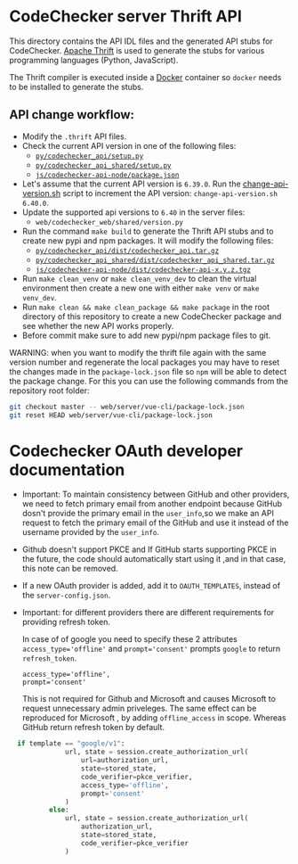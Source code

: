 # CodeChecker server Thrift API

This directory contains the API IDL files and the generated API stubs for
CodeChecker. [Apache Thrift](https://thrift.apache.org/) is used to generate
the stubs for various programming languages (Python, JavaScript).

The Thrift compiler is executed inside a [Docker](https://www.docker.com/)
container so `docker` needs to be installed to generate the stubs.

## API change workflow:
- Modify the `.thrift` API files.
- Check the current API version in one of the following files:
  - [`py/codechecker_api/setup.py`](py/codechecker_api/setup.py)
  - [`py/codechecker_api_shared/setup.py`](py/codechecker_api_shared/setup.py)
  - [`js/codechecker-api-node/package.json`](js/codechecker-api-node/package.json)
- Let's assume that the current API version is `6.39.0`. Run the
[change-api-version.sh](change-api-version.sh) script to increment the API
version: `change-api-version.sh 6.40.0`.
- Update the supported api versions to `6.40` in the server files:
  - `web/codechecker_web/shared/version.py`
- Run the command `make build` to generate the Thrift API stubs and to create
new pypi and npm packages. It will modify the following files:
  - [`py/codechecker_api/dist/codechecker_api.tar.gz`](py/codechecker_api/dist/codechecker_api.tar.gz)
  - [`py/codechecker_api_shared/dist/codechecker_api_shared.tar.gz`](py/codechecker_api_shared/dist/codechecker_api_shared.tar.gz)
  - [`js/codechecker-api-node/dist/codechecker-api-x.y.z.tgz`](js/codechecker-api-node/dist/)
- Run `make clean_venv` or `make clean_venv_dev` to clean the virtual environment then create a new one with either `make venv` or `make venv_dev`.
- Run `make clean && make clean_package && make package` in the root directory of this
repository to create a new CodeChecker package and see whether the new API
works properly.
- Before commit make sure to add new pypi/npm package files to git.

WARNING: when you want to modify the thrift file again with the same version
number and regenerate the local packages you may have to reset the changes
made in the `package-lock.json` file so `npm` will be able to detect the
package change. For this you can use the following commands from the repository
root folder:
```sh
git checkout master -- web/server/vue-cli/package-lock.json
git reset HEAD web/server/vue-cli/package-lock.json
```
# Codechecker OAuth developer documentation

  * Important: To maintain consistency between GitHub and other providers, we need to fetch primary email
  from another endpoint because GitHub dosn't provide the primary email in the `user_info`,so
  we make an API request to fetch the primary email of the GitHub and use it instead of the username provided by the `user_info`.

  * Github doesn't support PKCE and If GitHub starts supporting PKCE in the future, the code should automatically
  start using it ,and in that case, this note can be removed.

  * If a new OAuth provider is added, add it to `OAUTH_TEMPLATES`, instead of the `server-config.json`.

  * Important: for different providers there are different requirements for providing refresh token.

    In case of of google you need to specify these 2 attributes `access_type='offline'` and `prompt='consent'` prompts `google` to return `refresh_token`.

    ```
    access_type='offline',
    prompt='consent'
    ```

    This is not required for Github and Microsoft and causes Microsoft to request unnecessary admin priveleges.
    The same effect can be reproduced for Microsoft , by adding `offline_access` in scope.
    Whereas GitHub return refresh token by default.

```.py
  if template == "google/v1":
              url, state = session.create_authorization_url(
                  url=authorization_url,
                  state=stored_state,
                  code_verifier=pkce_verifier,
                  access_type='offline',
                  prompt='consent'
              )
          else:
              url, state = session.create_authorization_url(
                  authorization_url,
                  state=stored_state,
                  code_verifier=pkce_verifier
              )
```